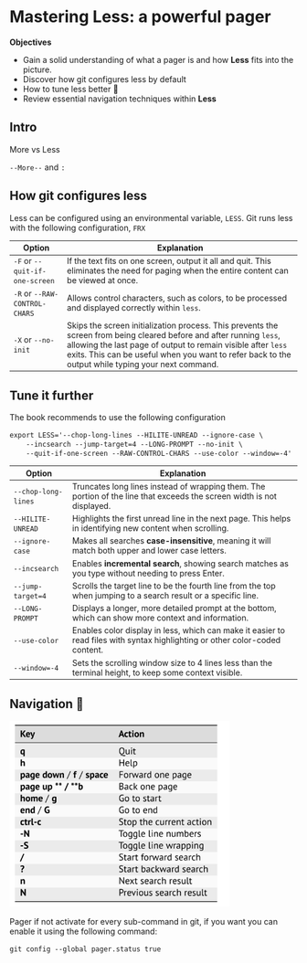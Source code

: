 # Mastering Less: a powerful pager

**Objectives**

- Gain a solid understanding of what a pager is and how **Less** fits into the picture.
- Discover how git configures less by default
- How to tune less better :thinking:
- Review essential navigation techniques within **Less**

## Intro

More vs Less

`--More--` and `:`

## How git configures less

Less can be configured using an environmental variable, `LESS`.  Git runs less with the following configuration, `FRX`

| Option                         | Explanation                                                  |
| ------------------------------ | ------------------------------------------------------------ |
| `-F` or `--quit-if-one-screen` | If the text fits on one screen, output it all and quit. This eliminates the need for paging when the entire content can be viewed at once. |
| `-R` or `--RAW-CONTROL-CHARS`  | Allows control characters, such as colors, to be processed and displayed correctly within `less`. |
| `-X` or `--no-init`            | Skips the screen initialization process. This prevents the screen from being cleared before and after running `less`, allowing the last page of output to remain visible after `less` exits. This can be useful when you want to refer back to the output while typing your next command. |

## Tune it further

The book recommends to use the following configuration

```shell
export LESS='--chop-long-lines --HILITE-UNREAD --ignore-case \
	--incsearch --jump-target=4 --LONG-PROMPT --no-init \
	--quit-if-one-screen --RAW-CONTROL-CHARS --use-color --window=-4'
```

| Option              | Explanation                                                  |
| ------------------- | ------------------------------------------------------------ |
| `--chop-long-lines` | Truncates long lines instead of wrapping them. The portion of the line that exceeds the screen width is not displayed. |
| `--HILITE-UNREAD`   | Highlights the first unread line in the next page. This helps in identifying new content when scrolling. |
| `--ignore-case`     | Makes all searches **case-insensitive**, meaning it will match both upper and lower case letters. |
| `--incsearch`       | Enables **incremental search**, showing search matches as you type without needing to press Enter. |
| `--jump-target=4`   | Scrolls the target line to be the fourth line from the top when jumping to a search result or a specific line. |
| `--LONG-PROMPT`     | Displays a longer, more detailed prompt at the bottom, which can show more context and information. |
| `--use-color`       | Enables color display in less, which can make it easier to read files with syntax highlighting or other color-coded content. |
| `--window=-4`       | Sets the scrolling window size to 4 lines less than the terminal height, to keep some context visible. |

## Navigation :satellite:

<img src="./assets/less-navigation.png" style="zoom:67%;" />



Pager if not activate for every sub-command in git, if you want you can enable it using the following command:

```shell
git config --global pager.status true
```

